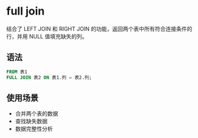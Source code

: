 # full join

结合了 LEFT JOIN 和 RIGHT JOIN 的功能，返回两个表中所有符合连接条件的行，并用 NULL 值填充缺失的列。

## 语法

```sql
FROM 表1
FULL JOIN 表2 ON 表1.列 = 表2.列;
```

## 使用场景

- 合并两个表的数据
- 查找缺失数据
- 数据完整性分析
